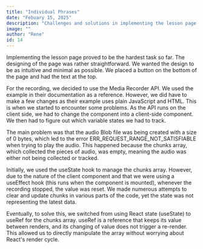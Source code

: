 ```yaml
---
title: "Individual Phrases"
date: "Febuary 15, 2025"
description: "Challenges and solutions in implementing the lesson page with the Media Recorder API."
image: ""
author: "Rene"
id: 14
---
```


Implementing the lesson page proved to be the hardest task so far. The designing of the page was rather straightforward. We wanted the design to be as intuitive and minimal as possible. We placed a button on the bottom of the page and had the text at the top. 

For the recording, we decided to use the Media Recorder API. We used the example in their documentation as a reference. However, we did have to make a few changes as their example uses plain JavaScript and HTML. This is when we started to encounter some problems. As the API runs on the client side, we had to change the component into a client-side component. We then had to figure out which variable states we had to track.

The main problem was that the audio Blob file was being created with a size of 0 bytes, which led to the error ERR_REQUEST_RANGE_NOT_SATISFIABLE when trying to play the audio. This happened because the chunks array, which collected the pieces of audio, was empty, meaning the audio was either not being collected or tracked.

Initially, we used the useState hook to manage the chunks array. However, due to the nature of the client component and that we were using a useEffect hook (this runs when the component is mounted), whenever the recording stopped, the value was reset. We made numerous attempts to clear and update chunks in various parts of the code, yet the state was not representing the latest data.

Eventually, to solve this, we switched from using React state (useState) to useRef for the chunks array. useRef is a reference that keeps its value between renders, and its changing of value does not trigger a re-render. This allowed us to directly manipulate the array without worrying about React's render cycle.

